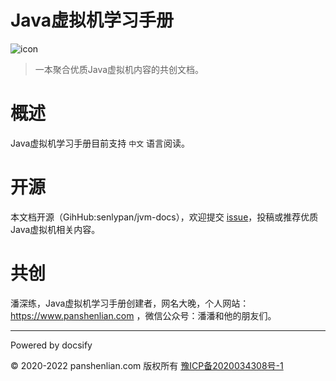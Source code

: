 # Java虚拟机学习手册

![icon](http://jvm.panshenlian.com/_media/icon200.png)

> 一本聚合优质Java虚拟机内容的共创文档。

# 概述

Java虚拟机学习手册目前支持 `中文` 语言阅读。

# 开源

本文档开源（GihHub:senlypan/jvm-docs），欢迎提交 [issue](https://github.com/senlypan/jvm-docs/issues)，投稿或推荐优质Java虚拟机相关内容。

# 共创

潘深练，Java虚拟机学习手册创建者，网名大晚，个人网站：https://www.panshenlian.com ，微信公众号：潘潘和他的朋友们。

***
Powered by docsify

© 2020-2022 panshenlian.com 版权所有  [豫ICP备2020034308号-1](https://beian.miit.gov.cn/)